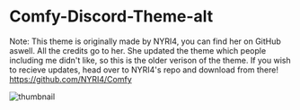 # Comfy-Discord-Theme-alt
Note: This theme is originally made by NYRI4, you can find her on GitHub aswell. All the credits go to her. She updated the theme which people including me didn't like, so this is the older verison of the theme. If you wish to recieve updates, head over to NYRI4's repo and download from there! https://github.com/NYRI4/Comfy

![thumbnail](https://camo.githubusercontent.com/14cc0a3dcdb69dff4c192bb88acefd6226acc7edf884e3e2ef5683a10f0f3de2/68747470733a2f2f6e797269342e6769746875622e696f2f436f6d66792f6173736574732f62616e6e65722e706e67)
